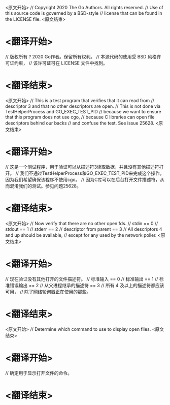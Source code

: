 
<原文开始>
// Copyright 2020 The Go Authors. All rights reserved.
// Use of this source code is governed by a BSD-style
// license that can be found in the LICENSE file.
<原文结束>

# <翻译开始>
// 版权所有 ? 2020 Go作者。保留所有权利。
// 本源代码的使用受 BSD 风格许可证约束，
// 该许可证可在 LICENSE 文件中找到。
# <翻译结束>


<原文开始>
// This is a test program that verifies that it can read from
// descriptor 3 and that no other descriptors are open.
// This is not done via TestHelperProcess and GO_EXEC_TEST_PID
// because we want to ensure that this program does not use cgo,
// because C libraries can open file descriptors behind our backs
// and confuse the test. See issue 25628.
<原文结束>

# <翻译开始>
// 这是一个测试程序，用于验证可以从描述符3读取数据，并且没有其他描述符打开。
// 我们不通过TestHelperProcess和GO_EXEC_TEST_PID来完成这个操作，因为我们希望确保该程序不使用cgo。
// 因为C库可以在后台打开文件描述符，从而混淆我们的测试。参见问题25628。
# <翻译结束>


<原文开始>
	// Now verify that there are no other open fds.
	// stdin == 0
	// stdout == 1
	// stderr == 2
	// descriptor from parent == 3
	// All descriptors 4 and up should be available,
	// except for any used by the network poller.
<原文结束>

# <翻译开始>
// 现在验证没有其他打开的文件描述符。
// 标准输入 == 0
// 标准输出 == 1
// 标准错误输出 == 2
// 从父进程继承的描述符 == 3
// 所有 4 及以上的描述符都应该可用，
// 除了网络轮询器正在使用的那些。
# <翻译结束>


<原文开始>
// Determine which command to use to display open files.
<原文结束>

# <翻译开始>
// 确定用于显示打开文件的命令。
# <翻译结束>

